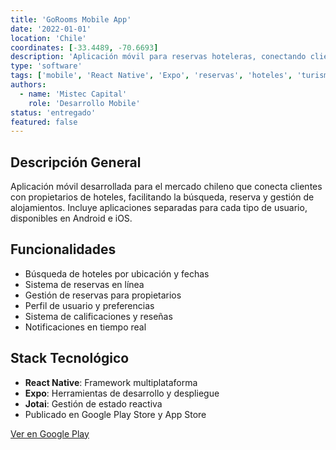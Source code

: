 ```yaml
---
title: 'GoRooms Mobile App'
date: '2022-01-01'
location: 'Chile'
coordinates: [-33.4489, -70.6693]
description: 'Aplicación móvil para reservas hoteleras, conectando clientes con propietarios de hoteles en Android e iOS.'
type: 'software'
tags: ['mobile', 'React Native', 'Expo', 'reservas', 'hoteles', 'turismo']
authors:
  - name: 'Mistec Capital'
    role: 'Desarrollo Mobile'
status: 'entregado'
featured: false
---
```


## Descripción General

Aplicación móvil desarrollada para el mercado chileno que conecta clientes con propietarios de hoteles, facilitando la búsqueda, reserva y gestión de alojamientos. Incluye aplicaciones separadas para cada tipo de usuario, disponibles en Android e iOS.

## Funcionalidades

- Búsqueda de hoteles por ubicación y fechas
- Sistema de reservas en línea
- Gestión de reservas para propietarios
- Perfil de usuario y preferencias
- Sistema de calificaciones y reseñas
- Notificaciones en tiempo real

## Stack Tecnológico

- **React Native**: Framework multiplataforma
- **Expo**: Herramientas de desarrollo y despliegue
- **Jotai**: Gestión de estado reactiva
- Publicado en Google Play Store y App Store

[Ver en Google Play](https://play.google.com/store/apps/details?id=cl.goroom.goroom&hl=es_AR)
